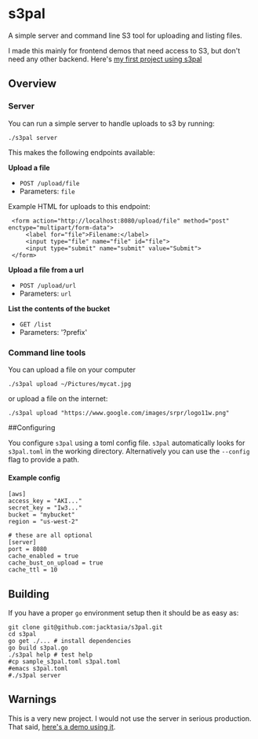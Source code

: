 # s3pal

A simple server and command line S3 tool for uploading and listing files.

I made this mainly for frontend demos that need access to S3, but don't need any other backend. Here's [my first project using s3pal](http://jackangers.com/imgix-wall)


## Overview

### Server

You can run a simple server to handle uploads to s3 by running:

`./s3pal server`

This makes the following endpoints available:

**Upload a file**
* `POST /upload/file`
* Parameters: `file`

Example HTML for uploads to this endpoint:

	 <form action="http://localhost:8080/upload/file" method="post" enctype="multipart/form-data">
		 <label for="file">Filename:</label>
		 <input type="file" name="file" id="file">
		 <input type="submit" name="submit" value="Submit">
	 </form>

**Upload a file from a url**
* `POST /upload/url`
* Parameters: `url`

**List the contents of the bucket**
* `GET /list`
* Parameters: '?prefix'


### Command line tools
You can upload a file on your computer

`./s3pal upload ~/Pictures/mycat.jpg`

or upload a file on the internet:

`./s3pal upload "https://www.google.com/images/srpr/logo11w.png"`


##Configuring

You configure `s3pal` using a toml config file. `s3pal` automatically looks for `s3pal.toml` in the working directory. Alternatively you can use the `--config` flag to provide a path.

#### Example config
	[aws]
	access_key = "AKI..."
	secret_key = "Iw3..."
	bucket = "mybucket"
	region = "us-west-2"

	# these are all optional
	[server]
	port = 8080
	cache_enabled = true
	cache_bust_on_upload = true
	cache_ttl = 10


## Building

If you have a proper `go` environment setup then it should be as easy as:

    git clone git@github.com:jacktasia/s3pal.git
    cd s3pal
	go get ./... # install dependencies
	go build s3pal.go
	./s3pal help # test help
	#cp sample_s3pal.toml s3pal.toml
	#emacs s3pal.toml
	#./s3pal server

## Warnings

This is a very new project. I would not use the server in serious production. That said, [here's a demo using it](http://jackangers.com/imgix-wall).